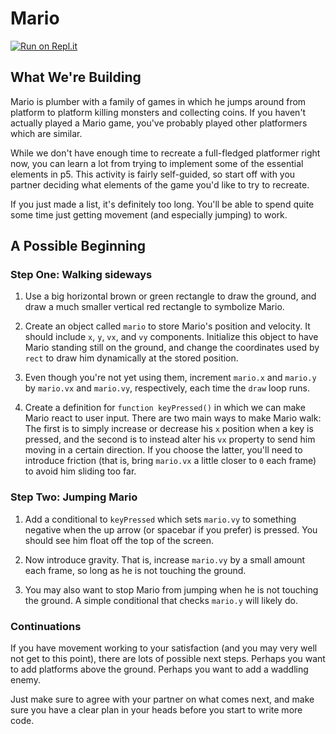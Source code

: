 # Mario

[![Run on Repl.it](https://repl.it/badge/github/upperlinecode/mario-javascript)](https://repl.it/github/upperlinecode/mario-javascript)

## What We're Building

Mario is plumber with a family of games in which he jumps around from platform to platform killing monsters and collecting coins. If you haven't actually played a Mario game, you've probably played other platformers which are similar.

While we don't have enough time to recreate a full-fledged platformer right now, you can learn a lot from trying to implement some of the essential elements in p5. This activity is fairly self-guided, so start off with you partner deciding what elements of the game you'd like to try to recreate.

If you just made a list, it's definitely too long. You'll be able to spend quite some time just getting movement (and especially jumping) to work.

## A Possible Beginning

### Step One: Walking sideways

1. Use a big horizontal brown or green rectangle to draw the ground, and draw a much smaller vertical red rectangle to symbolize Mario.

2. Create an object called `mario` to store Mario's position and velocity. It should include `x`, `y`, `vx`, and `vy` components. Initialize this object to have Mario standing still on the ground, and change the coordinates used by `rect` to draw him dynamically at the stored position.

3. Even though you're not yet using them, increment `mario.x` and `mario.y` by `mario.vx` and `mario.vy`, respectively, each time the `draw` loop runs.

3. Create a definition for `function keyPressed()` in which we can make Mario react to user input. There are two main ways to make Mario walk: The first is to simply increase or decrease his `x` position when a key is pressed, and the second is to instead alter his `vx` property to send him moving in a certain direction. If you choose the latter, you'll need to introduce friction (that is, bring `mario.vx` a little closer to `0` each frame) to avoid him sliding too far.

### Step Two: Jumping Mario

1. Add a conditional to `keyPressed` which sets `mario.vy` to something negative when the up arrow (or spacebar if you prefer) is pressed. You should see him float off the top of the screen.

2. Now introduce gravity. That is, increase `mario.vy` by a small amount each frame, so long as he is not touching the ground.

3. You may also want to stop Mario from jumping when he is not touching the ground. A simple conditional that checks `mario.y` will likely do.

### Continuations

If you have movement working to your satisfaction (and you may very well not get to this point), there are lots of possible next steps. Perhaps you want to add platforms above the ground. Perhaps you want to add a waddling enemy.

Just make sure to agree with your partner on what comes next, and make sure you have a clear plan in your heads before you start to write more code.
